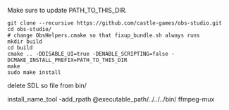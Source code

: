 Make sure to update PATH_TO_THIS_DIR.

```
git clone --recursive https://github.com/castle-games/obs-studio.git
cd obs-studio/
# change ObsHelpers.cmake so that fixup_bundle.sh always runs
mkdir build
cd build
cmake .. -DDISABLE_UI=true -DENABLE_SCRIPTING=false -DCMAKE_INSTALL_PREFIX=PATH_TO_THIS_DIR
make
sudo make install
```

delete SDL so file from bin/

install_name_tool -add_rpath @executable_path/../../../bin/ ffmpeg-mux